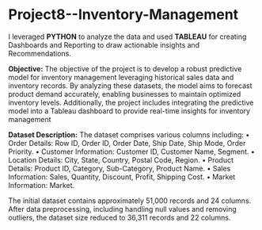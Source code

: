 # Project8--Inventory-Management
I leveraged **PYTHON** to analyze the data and used **TABLEAU** for creating Dashboards and Reporting to draw actionable insights and Recommendations.

**Objective:**
The objective of the project is to develop a robust predictive model for inventory management leveraging historical sales data and inventory records. 
By analyzing these datasets, the model aims to forecast product demand accurately, enabling businesses to maintain optimized inventory levels. 
Additionally, the project includes integrating the predictive model into a Tableau dashboard to provide real-time insights for inventory management


**Dataset Description:**
The dataset comprises various columns including:
•	Order Details: Row ID, Order ID, Order Date, Ship Date, Ship Mode, Order Priority.
•	Customer Information: Customer ID, Customer Name, Segment.
•	Location Details: City, State, Country, Postal Code, Region.
•	Product Details: Product ID, Category, Sub-Category, Product Name.
•	Sales Information: Sales, Quantity, Discount, Profit, Shipping Cost.
•	Market Information: Market.

The initial dataset contains approximately 51,000 records and 24 columns. After data preprocessing, including handling null values and removing outliers, 
the dataset size reduced to 36,311 records and 22 columns.


